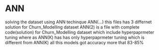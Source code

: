 # ANN
solving the dataset using ANN techinque
ANN(...) this files has 3 differnet solution for Churn_Modelling dataset 
ANN(2) is a file with complete code(solution) for Churn_Modelling dataset which include hyperpaprmeter tuning where as ANN(K) has has only hyperpaprmeter tuning which is different from ANN(K)
all this models got accuracy more that 83-85%

